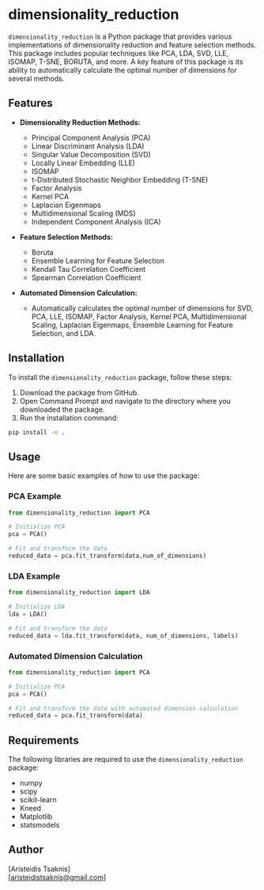 
# dimensionality_reduction

`dimensionality_reduction` is a Python package that provides various implementations of dimensionality reduction and feature selection methods. This package includes popular techniques like PCA, LDA, SVD, LLE, ISOMAP, T-SNE, BORUTA, and more. A key feature of this package is its ability to automatically calculate the optimal number of dimensions for several methods.

## Features

- **Dimensionality Reduction Methods:**
  - Principal Component Analysis (PCA)
  - Linear Discriminant Analysis (LDA)
  - Singular Value Decomposition (SVD)
  - Locally Linear Embedding (LLE)
  - ISOMAP
  - t-Distributed Stochastic Neighbor Embedding (T-SNE)
  - Factor Analysis
  - Kernel PCA
  - Laplacian Eigenmaps
  - Multidimensional Scaling (MDS)
  - Independent Component Analysis (ICA)

- **Feature Selection Methods:**
  - Boruta
  - Ensemble Learning for Feature Selection
  - Kendall Tau Correlation Coefficient
  - Spearman Correlation Coefficient

- **Automated Dimension Calculation:**
  - Automatically calculates the optimal number of dimensions for SVD, PCA, LLE, ISOMAP, Factor Analysis, Kernel PCA, Multidimensional Scaling, Laplacian Eigenmaps, Ensemble Learning for Feature Selection, and LDA.

## Installation

To install the `dimensionality_reduction` package, follow these steps:

1. Download the package from GitHub.
2. Open Command Prompt and navigate to the directory where you downloaded the package.
3. Run the installation command:

```bash
pip install -e .
```

## Usage

Here are some basic examples of how to use the package:

### PCA Example

```python
from dimensionality_reduction import PCA

# Initialize PCA
pca = PCA()

# Fit and transform the data
reduced_data = pca.fit_transform(data,num_of_dimensions)
```

### LDA Example

```python
from dimensionality_reduction import LDA

# Initialize LDA
lda = LDA()

# Fit and transform the data
reduced_data = lda.fit_transform(data, num_of_dimensions, labels)
```

### Automated Dimension Calculation

```python
from dimensionality_reduction import PCA

# Initialize PCA 
pca = PCA()

# Fit and transform the data with automated dimension calculation
reduced_data = pca.fit_transform(data)
```

## Requirements

The following libraries are required to use the `dimensionality_reduction` package:

- numpy
- scipy
- scikit-learn
- Kneed
- Matplotlib
- statsmodels


## Author

[Aristeidis Tsaknis]  
[aristeidistsaknis@gmail.com]

